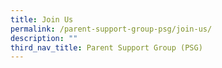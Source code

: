 ```yaml
---
title: Join Us
permalink: /parent-support-group-psg/join-us/
description: ""
third_nav_title: Parent Support Group (PSG)
---
```


